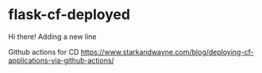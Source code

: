 # flask-cf-deployed

Hi there!
Adding a new line

Github actions for CD
https://www.starkandwayne.com/blog/deploying-cf-applications-via-github-actions/
